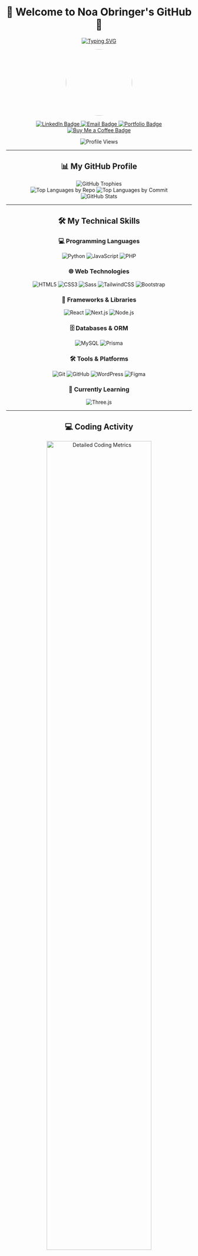 <div align="center">

# 🚀 Welcome to Noa Obringer's GitHub 🚀

[![Typing SVG](https://readme-typing-svg.herokuapp.com?font=Montserrat&weight=800&size=40&duration=3500&pause=500&color=4F46E5&center=true&vCenter=true&random=false&width=800&lines=Full+Stack+Developer;Passionate+about+New+Technologies;Always+seeking+new+challenges)](https://git.io/typing-svg)

<img src="https://i.redd.it/y4qvpy9d4x481.gif" width="180" height="180" style="border-radius: 50%;" />

<p>
  <a href="https://www.linkedin.com/in/noa-obringer-3a2793291/">
    <img src="https://img.shields.io/badge/-LinkedIn-0A66C2?style=for-the-badge&logo=linkedin&logoColor=white" alt="LinkedIn Badge"/>
  </a>
  <a href="mailto:noa.obringer@gmail.com">
    <img src="https://img.shields.io/badge/-Email-EA4335?style=for-the-badge&logo=gmail&logoColor=white" alt="Email Badge"/>
  </a>
  <a href="https://noaobringer.com">
    <img src="https://img.shields.io/badge/-Portfolio-4F46E5?style=for-the-badge&logo=safari&logoColor=white" alt="Portfolio Badge"/>
  </a>
  <a href="https://buymeacoffee.com/noaobringer">
    <img src="https://img.shields.io/badge/-Buy%20Me%20a%20Coffee-FFDD00?style=for-the-badge&logo=buymeacoffee&logoColor=black" alt="Buy Me a Coffee Badge"/>
  </a>
</p>

<img src="https://komarev.com/ghpvc/?username=17Sx&style=for-the-badge&color=4F46E5" alt="Profile Views" />

</div>

---

<div align="center">

## 📊 My GitHub Profile

<!-- Replace the stats section with alternative visualizations -->
<img src="https://github-profile-trophy.vercel.app/?username=17Sx&theme=nord&column=7&margin-w=15&margin-h=15" alt="GitHub Trophies" />

<br>

<!-- Skills usage donut chart -->
<img src="https://github-profile-summary-cards.vercel.app/api/cards/repos-per-language?username=17Sx&theme=tokyonight" alt="Top Languages by Repo" />
<img src="https://github-profile-summary-cards.vercel.app/api/cards/most-commit-language?username=17Sx&theme=tokyonight" alt="Top Languages by Commit" />

<br>

<!-- Profile summary -->
<img src="https://github-profile-summary-cards.vercel.app/api/cards/profile-details?username=17Sx&theme=tokyonight" alt="GitHub Stats" />

</div>

---

<div align="center">

## 🛠️ My Technical Skills

### 💻 Programming Languages

![Python](https://img.shields.io/badge/Python-3776AB?style=for-the-badge&logo=python&logoColor=white)
![JavaScript](https://img.shields.io/badge/JavaScript-F7DF1E?style=for-the-badge&logo=javascript&logoColor=black)
![PHP](https://img.shields.io/badge/PHP-777BB4?style=for-the-badge&logo=php&logoColor=white)

### 🌐 Web Technologies

![HTML5](https://img.shields.io/badge/HTML5-E34F26?style=for-the-badge&logo=html5&logoColor=white)
![CSS3](https://img.shields.io/badge/CSS3-1572B6?style=for-the-badge&logo=css3&logoColor=white)
![Sass](https://img.shields.io/badge/Sass-CC6699?style=for-the-badge&logo=sass&logoColor=white)
![TailwindCSS](https://img.shields.io/badge/TailwindCSS-06B6D4?style=for-the-badge&logo=tailwindcss&logoColor=white)
![Bootstrap](https://img.shields.io/badge/Bootstrap-7952B3?style=for-the-badge&logo=bootstrap&logoColor=white)

### 🚀 Frameworks & Libraries

![React](https://img.shields.io/badge/React-61DAFB?style=for-the-badge&logo=react&logoColor=black)
![Next.js](https://img.shields.io/badge/Next.js-000000?style=for-the-badge&logo=nextdotjs&logoColor=white)
![Node.js](https://img.shields.io/badge/Node.js-339933?style=for-the-badge&logo=nodedotjs&logoColor=white)

### 🗄️ Databases & ORM

![MySQL](https://img.shields.io/badge/MySQL-4479A1?style=for-the-badge&logo=mysql&logoColor=white)
![Prisma](https://img.shields.io/badge/Prisma-2D3748?style=for-the-badge&logo=prisma&logoColor=white)

### 🛠️ Tools & Platforms

![Git](https://img.shields.io/badge/Git-F05032?style=for-the-badge&logo=git&logoColor=white)
![GitHub](https://img.shields.io/badge/GitHub-181717?style=for-the-badge&logo=github&logoColor=white)
![WordPress](https://img.shields.io/badge/WordPress-21759B?style=for-the-badge&logo=wordpress&logoColor=white)
![Figma](https://img.shields.io/badge/Figma-F24E1E?style=for-the-badge&logo=figma&logoColor=white)

### 🌱 Currently Learning

![Three.js](https://img.shields.io/badge/Three.js-000000?style=for-the-badge&logo=threedotjs&logoColor=white)

</div>

---

<div align="center">

## 💻 Coding Activity

<!-- Add a Metrics insights section -->
<a href="https://github.com/17Sx">
  <img src="https://metrics.lecoq.io/17Sx?template=classic&base.header=0&base.activity=0&base.community=0&base.repositories=0&base.metadata=0&isocalendar=1&languages=1&achievements=1&notable=1&isocalendar.duration=half-year&languages.limit=8&languages.threshold=0%25&languages.colors=github&languages.sections=most-used&languages.indepth=false&languages.analysis.timeout=15&languages.categories=markup%2C%20programming&languages.recent.categories=markup%2C%20programming&languages.recent.load=300&languages.recent.days=14&achievements.threshold=C&achievements.secrets=true&achievements.display=detailed&achievements.limit=0&notable.from=organization&notable.repositories=false&notable.indepth=false&notable.types=commit&config.timezone=Europe%2FParis" alt="Detailed Coding Metrics" width="75%">
</a>

</div>

---

<div align="center">

## 🌟 About Me

</div>

```javascript
const noa = {
  basedIn: "France 🇫🇷",
  passions: ["Web development", "New technologies", "Interface design"],
  currentFocus: "Perfecting my React and Next.js skills",
  funFact: "I code better with a good coffee at hand ☕",
};
```



---

<div align="center">

## 📫 Contact Me

If you'd like to discuss a project, a professional opportunity, or simply chat about tech, don't hesitate to contact me!

[![LinkedIn](https://img.shields.io/badge/LinkedIn-0A66C2?style=for-the-badge&logo=linkedin&logoColor=white)](https://www.linkedin.com/in/noa-obringer-3a2793291/)
[![Email](https://img.shields.io/badge/Email-EA4335?style=for-the-badge&logo=gmail&logoColor=white)](mailto:noa.obringer@gmail.com)
[![Portfolio](https://img.shields.io/badge/Portfolio-4F46E5?style=for-the-badge&logo=safari&logoColor=white)](https://noaobringer.com)

</div>

---

<div align="center">

### 💖 Support My Work

If my projects are useful or you like them, you can support me!

[![Buy Me a Coffee](https://img.shields.io/badge/Buy%20Me%20a%20Coffee-FFDD00?style=for-the-badge&logo=buymeacoffee&logoColor=black)](https://buymeacoffee.com/noaobringer)

</div>
